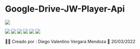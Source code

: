 # Google-Drive-JW-Player-Api
 
![](https://www.googleapis.com/drive/v3/files/11yvP8uSmssqrd0piU5Pn1IBRf7qXrzOy?alt=media&key=AIzaSyBFHimHWDyLOtcNJjA268KwRLhsBuckUxc)

![](https://img.shields.io/github/stars/pandao/editor.md.svg) ![](https://img.shields.io/github/forks/pandao/editor.md.svg) ![](https://img.shields.io/github/tag/pandao/editor.md.svg) ![](https://img.shields.io/github/release/pandao/editor.md.svg) ![](https://img.shields.io/github/issues/pandao/editor.md.svg) ![](https://img.shields.io/bower/v/editor.md.svg)

👨‍💻  Creado por : Diego Valentino Vergara Mendoza    📅  20/03/2022
